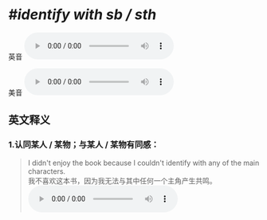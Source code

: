 # ***\#identify with sb / sth*** 
英音
<audio src="./media/identify with sb1_AAC.aac" controls="controls"></audio>

美音
<audio src="./media/identify with sb2_AAC.aac" controls="controls"></audio>



  

英文释义
---
### 1.**认同某人 / 某物；与某人 / 某物有同感：**  

 > I didn't enjoy the book because I couldn't identify with any of the main characters.  
 > 我不喜欢这本书，因为我无法与其中任何一个主角产生共鸣。    
<audio src="./media/identify50.aac" controls="controls"></audio>


